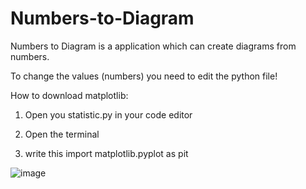 # Numbers-to-Diagram
Numbers to Diagram is a application which can create diagrams from numbers. 

To change the values (numbers) you need to edit the python file!

How to download matplotlib:

1. Open you statistic.py in your code editor

2. Open the terminal

3. write this
import
matplotlib.pyplot as pit



![image](https://user-images.githubusercontent.com/72298687/209991618-36e112b7-0565-465b-9a99-d2617a98d696.png)

